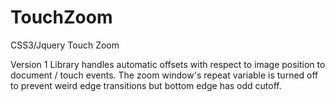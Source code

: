 TouchZoom
=========

CSS3/Jquery Touch Zoom

Version 1
Library handles automatic offsets with respect to image position to document / touch events.
The zoom window's repeat variable is turned off to prevent weird edge transitions but bottom edge has odd cutoff.
